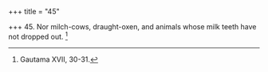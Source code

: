 +++
title = "45"

+++
45. Nor milch-cows, draught-oxen, and animals whose milk teeth have not dropped out. [^31] 


[^31]:  Gautama XVII, 30-31.
